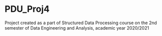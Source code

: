 # PDU_Proj4
Project created as a part of Structured Data Processing course on the 2nd semester of Data Engineering and Analysis, academic year 2020/2021
